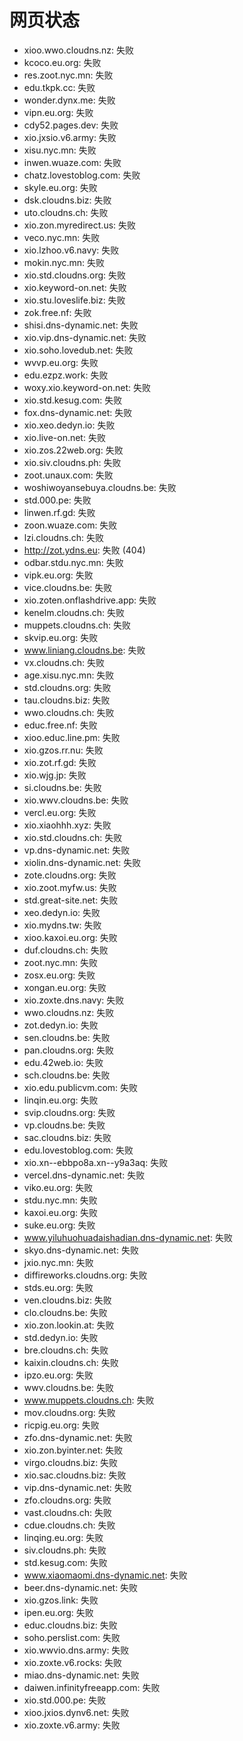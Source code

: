 # 网页状态
- xioo.wwo.cloudns.nz: 失败
- kcoco.eu.org: 失败
- res.zoot.nyc.mn: 失败
- edu.tkpk.cc: 失败
- wonder.dynx.me: 失败
- vipn.eu.org: 失败
- cdy52.pages.dev: 失败
- xio.jxsio.v6.army: 失败
- xisu.nyc.mn: 失败
- inwen.wuaze.com: 失败
- chatz.lovestoblog.com: 失败
- skyle.eu.org: 失败
- dsk.cloudns.biz: 失败
- uto.cloudns.ch: 失败
- xio.zon.myredirect.us: 失败
- veco.nyc.mn: 失败
- xio.lzhoo.v6.navy: 失败
- mokin.nyc.mn: 失败
- xio.std.cloudns.org: 失败
- xio.keyword-on.net: 失败
- xio.stu.loveslife.biz: 失败
- zok.free.nf: 失败
- shisi.dns-dynamic.net: 失败
- xio.vip.dns-dynamic.net: 失败
- xio.soho.lovedub.net: 失败
- wvvp.eu.org: 失败
- edu.ezpz.work: 失败
- woxy.xio.keyword-on.net: 失败
- xio.std.kesug.com: 失败
- fox.dns-dynamic.net: 失败
- xio.xeo.dedyn.io: 失败
- xio.live-on.net: 失败
- xio.zos.22web.org: 失败
- xio.siv.cloudns.ph: 失败
- zoot.unaux.com: 失败
- woshiwoyansebuya.cloudns.be: 失败
- std.000.pe: 失败
- linwen.rf.gd: 失败
- zoon.wuaze.com: 失败
- lzi.cloudns.ch: 失败
- http://zot.ydns.eu: 失败 (404)
- odbar.stdu.nyc.mn: 失败
- vipk.eu.org: 失败
- vice.cloudns.be: 失败
- xio.zoten.onflashdrive.app: 失败
- kenelm.cloudns.ch: 失败
- muppets.cloudns.ch: 失败
- skvip.eu.org: 失败
- www.liniang.cloudns.be: 失败
- vx.cloudns.ch: 失败
- age.xisu.nyc.mn: 失败
- std.cloudns.org: 失败
- tau.cloudns.biz: 失败
- wwo.cloudns.ch: 失败
- educ.free.nf: 失败
- xioo.educ.line.pm: 失败
- xio.gzos.rr.nu: 失败
- xio.zot.rf.gd: 失败
- xio.wjg.jp: 失败
- si.cloudns.be: 失败
- xio.wwv.cloudns.be: 失败
- vercl.eu.org: 失败
- xio.xiaohhh.xyz: 失败
- xio.std.cloudns.ch: 失败
- vp.dns-dynamic.net: 失败
- xiolin.dns-dynamic.net: 失败
- zote.cloudns.org: 失败
- xio.zoot.myfw.us: 失败
- std.great-site.net: 失败
- xeo.dedyn.io: 失败
- xio.mydns.tw: 失败
- xioo.kaxoi.eu.org: 失败
- duf.cloudns.ch: 失败
- zoot.nyc.mn: 失败
- zosx.eu.org: 失败
- xongan.eu.org: 失败
- xio.zoxte.dns.navy: 失败
- wwo.cloudns.nz: 失败
- zot.dedyn.io: 失败
- sen.cloudns.be: 失败
- pan.cloudns.org: 失败
- edu.42web.io: 失败
- sch.cloudns.be: 失败
- xio.edu.publicvm.com: 失败
- linqin.eu.org: 失败
- svip.cloudns.org: 失败
- vp.cloudns.be: 失败
- sac.cloudns.biz: 失败
- edu.lovestoblog.com: 失败
- xio.xn--ebbpo8a.xn--y9a3aq: 失败
- vercel.dns-dynamic.net: 失败
- viko.eu.org: 失败
- stdu.nyc.mn: 失败
- kaxoi.eu.org: 失败
- suke.eu.org: 失败
- www.yiluhuohuadaishadian.dns-dynamic.net: 失败
- skyo.dns-dynamic.net: 失败
- jxio.nyc.mn: 失败
- diffireworks.cloudns.org: 失败
- stds.eu.org: 失败
- ven.cloudns.biz: 失败
- clo.cloudns.be: 失败
- xio.zon.lookin.at: 失败
- std.dedyn.io: 失败
- bre.cloudns.ch: 失败
- kaixin.cloudns.ch: 失败
- ipzo.eu.org: 失败
- wwv.cloudns.be: 失败
- www.muppets.cloudns.ch: 失败
- mov.cloudns.org: 失败
- ricpig.eu.org: 失败
- zfo.dns-dynamic.net: 失败
- xio.zon.byinter.net: 失败
- virgo.cloudns.biz: 失败
- xio.sac.cloudns.biz: 失败
- vip.dns-dynamic.net: 失败
- zfo.cloudns.org: 失败
- vast.cloudns.ch: 失败
- cdue.cloudns.ch: 失败
- linqing.eu.org: 失败
- siv.cloudns.ph: 失败
- std.kesug.com: 失败
- www.xiaomaomi.dns-dynamic.net: 失败
- beer.dns-dynamic.net: 失败
- xio.gzos.link: 失败
- ipen.eu.org: 失败
- educ.cloudns.biz: 失败
- soho.perslist.com: 失败
- xio.wwvio.dns.army: 失败
- xio.zoxte.v6.rocks: 失败
- miao.dns-dynamic.net: 失败
- daiwen.infinityfreeapp.com: 失败
- xio.std.000.pe: 失败
- xioo.jxios.dynv6.net: 失败
- xio.zoxte.v6.army: 失败
